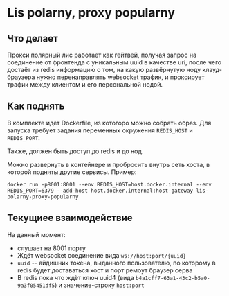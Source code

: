 # Lis polarny, proxy popularny

## Что делает

Прокси полярный лис работает как гейтвей, получая запрос на соединение от фронтенда с уникальным uuid в качестве uri,
после чего достаёт из redis информацию о том, на какую развёрнутую ноду клауд-браузера
нужно перенаправлять websocket трафик, и проксирует трафик между клиентом и его персональной нодой.

## Как поднять

В комплекте идёт Dockerfile, из котогоро можно собрать образ.
Для запуска требует задания переменных окружения `REDIS_HOST` и `REDIS_PORT`.

Также, должен быть доступ до redis и до нод.

Можно развернуть в контейнере и пробросить внутрь сеть хоста, в которой подняты другие сервисы. Пример:

`docker run -p8001:8001 --env REDIS_HOST=host.docker.internal --env REDIS_PORT=6379 --add-host host.docker.internal:host-gateway lis-polarny-proxy-popularny`

## Текущиее взаимодействие

На данный момент:

- слушает на 8001 порту
- Ждёт websocket соединение вида `ws://host:port/{uuid}`
- `uuid` -- айдишник токена, выданного пользователю, по которому в redis будет доставаться хост и порт ремоут браузер серва
- В redis пока что ждёт ключ uuid4 (вида `b4a1cff7-63a1-43c2-b5a0-9a3f05451df5`) и значение-строку `host:port`
